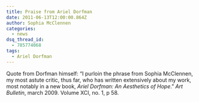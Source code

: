 ```yaml
---
title: Praise from Ariel Dorfman
date: 2011-06-13T12:00:00.864Z
author: Sophia McClennen
categories:
  - news
dsq_thread_id:
  - 785774068
tags:
  - Ariel Dorfman
---
```


Quote from Dorfman himself: “I purloin the phrase from Sophia McClennen, my most astute critic, thus far, who has written extensively about my work, most notably in a new book, _Ariel Dorfman: An Aesthetics of Hope_.” _Art Bulletin_, march 2009. Volume XCI, no. 1, p 58.
